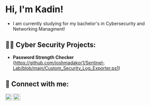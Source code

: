 <h1>Hi, I'm Kadin! </h1>

- I am currently studying for my bachelor's in Cybersecurity and Networking Managment!
  
<h2>👨‍💻 Cyber Security Projects:</h2>

- <b>Password Strength Checker </b>
(https://github.com/joshmadakor1/Sentinel-Lab/blob/main/Custom_Security_Log_Exporter.ps1)

<h2> 🤳 Connect with me:</h2>



[<img align="left" alt="JoshMadakor | LinkedIn" width="22px" src="https://cdn.jsdelivr.net/npm/simple-icons@v3/icons/linkedin.svg" />][linkedin]
[<img align="left" alt="JoshMadakor | Instagram" width="22px" src="https://cdn.jsdelivr.net/npm/simple-icons@v3/icons/instagram.svg" />][instagram]


[instagram]: https://www.instagram.com/kadin.hill/
[linkedin]: https://linkedin.com/in/kadin-hill

<!--
**joshmadakor1/joshmadakor1** is a ✨ _special_ ✨ repository because its `README.md` (this file) appears on your GitHub profile.

Here are some ideas to get you started:

- 🔭 I’m currently working on ...
- 🌱 I’m currently learning ...
- 👯 I’m looking to collaborate on ...
- 🤔 I’m looking for help with ...
- 💬 Ask me about ...
- 📫 How to reach me: ...
- 😄 Pronouns: ...
- ⚡ Fun fact: ...
-->
